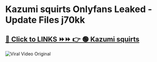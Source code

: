 
 # Kazumi squirts Onlyfans Leaked - Update Files j70kk

## <h2><a href="https://clipsfans.com/Kazumi_squirts&ref=git">🔗 Click to LINKS ⏩⏩ 👉 🟢 Kazumi squirts </a></h2>

<a href="https://clipsfans.com/Kazumi_squirts&ref=git" rel="nofollow" data-target="animated-image.originalLink"><img src="https://i.ibb.co.com/xMMVF88/686577567.gif" alt="Viral Video Original" style="max-width: 100%; display: inline-block;" data-target="animated-image.originalImage"></a>


